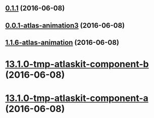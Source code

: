 <a name="0.1.1"></a>
## [0.1.1](https://aui-team-bot/:j6Rw/%22Jt4J+3~Y-%,@bitbucket.org/atlassian/atlaskit-spike.git/compare/0.0.1-atlas-animation3...v0.1.1) (2016-06-08)



<a name="0.0.1-atlas-animation3"></a>
## [0.0.1-atlas-animation3](https://aui-team-bot/:j6Rw/%22Jt4J+3~Y-%,@bitbucket.org/atlassian/atlaskit-spike.git/compare/1.1.6-atlas-animation...0.0.1-atlas-animation3) (2016-06-08)



<a name="1.1.6-atlas-animation"></a>
## [1.1.6-atlas-animation](https://aui-team-bot/:j6Rw/%22Jt4J+3~Y-%,@bitbucket.org/atlassian/atlaskit-spike.git/compare/13.1.0-tmp-atlaskit-component-b...1.1.6-atlas-animation) (2016-06-08)



<a name="13.1.0-tmp-atlaskit-component-b"></a>
# [13.1.0-tmp-atlaskit-component-b](https://aui-team-bot/:j6Rw/%22Jt4J+3~Y-%,@bitbucket.org/atlassian/atlaskit-spike.git/compare/13.1.0-tmp-atlaskit-component-a...13.1.0-tmp-atlaskit-component-b) (2016-06-08)



<a name="13.1.0-tmp-atlaskit-component-a"></a>
# [13.1.0-tmp-atlaskit-component-a](https://aui-team-bot/:j6Rw/%22Jt4J+3~Y-%,@bitbucket.org/atlassian/atlaskit-spike.git/compare/12.2.1-tmp-atlaskit-component-a...13.1.0-tmp-atlaskit-component-a) (2016-06-08)



